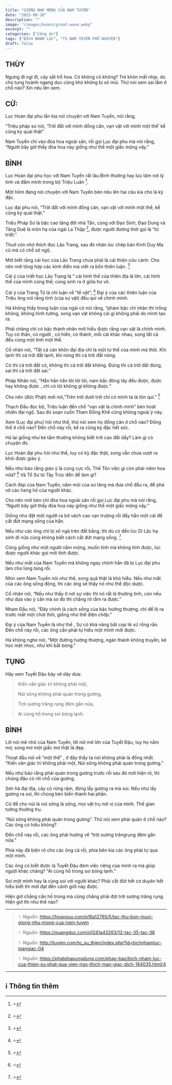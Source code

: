 ```yaml
---
title: "GIỐNG NHƯ MỘNG CỦA NAM TUYỀN"
date: "2025-08-28"
description: ""
image: "/images/koans/great-wave.webp"
excerpt: ""
categories: ["Công án"]
tags: ["BÍCH NHAM LỤC", "TS NAM TUYỀN PHỔ NGUYỆN"]
draft: false
---
```


## THÙY

Ngưng đi ngỉ đi, cây sắt trổ hoa. Có không có không? Trẻ khôn mất nhịp. dù cho tung hoành ngang dọc cũng khó không bị xỏ mũi. Thử nói xem sai lầm ở chỗ nào? Xin nêu lên xem. 

## CỬ:

Lục Hoàn đại phu lần kia nói chuyện với Nam Tuyền, nói rằng, 

“Triệu pháp sư nói, ‘Trời đất với mình đồng căn, vạn vật với mình một thể’ kể cũng kỳ quái thật” 

Nam Tuyền chỉ vào đóa hoa ngoài sân, rồi gọi Lục đại phu mà nói rằng, “Người bây giờ thấy đóa hoa này giống như thể một giấc mộng vậy.”

## BÌNH

Lục Hoàn đại phu học với Nam Tuyền rất lâu.Bình thường hay lưu tâm nơi lý tính và đắm mình trong bộ Triệu Luân [^17].

Một hôm đang nói chuyện với Nam Tuyền bèn nêu lên hai câu kia cho là kỳ đặc.

Lục đại phu nói, “Trời đất với mình đồng căn, vạn vật với mình một thể, kể cũng kỳ quái thật.”

Triệu Pháp Sư là bậc cao tăng đời nhà Tấn, cùng với Đạo Sinh, Đạo Dung và Tăng Duệ là môn hạ của ngài La Thập [^18], được người đương thời gọi là “tứ triết.”

Thuở còn nhỏ thích đọc Lão Trang, sau đó nhân lúc chép bản Kinh Duy Ma cũ mà có chỗ sờ ngộ.

Mới biết rằng cái học của Lão Trang chưa phải là cái thiện cứu cánh. Cho nên mới tông hợp các kinh điển mà viết ra bốn thiên luận. [^19]

Cái ý của triết học Lão Trang là “ cái hình thể của thiên địa là lớn, cái hình thể của mình cũng thế; cùng sinh ra ở giữa hư vô.

Cái ý của Trang Tử là chỉ luận về “tề vật”; [^20] Đại ý của các thiên luận của Triệu ông nói rằng tính (của sự vật) đều qui về chính mình.

Há không thấy trong luận của ngài có nói rằng, “phàm bậc chí nhân thì trống không, không hình tướng, song vạn vật không cái gì không phải do mình tạo ra.

Phải chăng chỉ có bậc thánh nhân mới hiểu được rằng vạn vật là chính mình. Tuy có thân, có người , có hiền, có thánh, mỗi cái khác nhau, song tất cả đều cùng một tính một thể.

Cổ nhân nói, “Tất cả càn khôn đại địa chỉ là một tư thể của mình mà thôi. Khi lạnh thì cả trời đất lạnh, khi nóng thì cả trời đất nóng.

Có thì cả trời đất có, không thì cả trời đất không. Đúng thì cả trời đất đúng, sai thì cả trời đất sai.”

Pháp Nhãn nói, “Hẳn hắn hắn tôi tôi tôi, nam bắc đông tây đều được, được hay không được , chỉ có tôi không gì không được.”

Cho nên (đức Phật) mới nói,”Trên trời dưới trời chỉ có mình ta là tôn quí.” [^21]

Thạch Đầu đọc bộ, Triệu luận đến chỗ “vạn vật là chính mình” bèn hoát nhiên đại ngộ. Sau đó soạn cuốn Tham Đồng Khế cũng không ngoài ý này.

Xem (Lục đại phu) hỏi như thế, thử nói xem họ đồng căn ở chỗ nào? Đồng thế ở chỗ nào? Đến chỗ này rồi, kể ra cũng kỳ đặc hết sức.

Há lại giống như kẻ tầm thường không biết trời cao đất dầy? Làm gì có chuyện đó.

Lục Hoàn đại phu hỏi như thế, tuy có kỳ đặc thật, song vẫn chưa vượt ra khỏi được giáo ý.

Nếu như bảo rằng giáo ý là cùng cực rồi, Thế Tôn việc gì còn phải niêm hoa nữa? [^22] Và Tổ Sư từ Tây Trúc đến để làm gì?

Cách đáp của Nam Tuyền, nắm mũi của sư tăng mà đưa chỗ đầu ra, để phá vở các hang hố của người khác.

Cho nên mới bèn chỉ đóa hoa ngoài sân rồi gọi Lục đại phu mà nói rằng, “Người bây giờ thấy đóa hoa này giống như thể một giấc mộng vậy.“

Giống như đặt một người ra bờ vách cao vạn trượng rồi đẩy hẳn một cái để cắt đứt mạng sống của hắn.

Nếu như các ông chỉ bị xô ngã trên đất bằng, thì dù có đến lúc Di Lặc hạ sinh đi nữa cũng không biết cách cắt đứt mạng sống. [^23]

Cũng giống như một người nằm mộng, muốn tỉnh mà không tỉnh được, lúc được người khác gọi mới tỉnh được.

Nếu như mắt của Nam Tuyền mà không ngay chính hẳn đã bị Lục đại phu làm cho lúng túng rồi.

Nhìn xem Nam Tuyền nói như thế, song quả thật là khó hiểu. Nếu như mắt của các ông sống động, thì các ông sẽ thấy nó như thể độc dược.

Cổ nhân nói, “Nếu như thấy ở nơi sự việc thì nó rất là thường tình, còn nếu như dựa vào ý căn mà so đo thì chẳng rờ rẫm ra được.”

Nham Đầu nói, “Đây chính là cách sống của bậc hướng thượng, chỉ để lộ ra trước mắt một chút thôi, giống như thể điện chớp.”

Đại ý của Nam Tuyền là như thế , Sư có khả năng bắt cọp tê xử rồng rắn. Đến chỗ này rồi, các ông cần phải tự hiểu một mình mới được.

Há không nghe nói, “Một đường hướng thượng, ngàn thánh không truyền, kẻ học mệt nhọc, như khỉ bắt bóng.”


## TỤNG

Hãy xem Tuyết Đậu bày vẽ dây dưa:

> Kiến văn giác tri không phải một,
>
> Núi sông không phải quán trong gương,
>
> Trơi sương trăng rụng đêm gần nửa,
>
> Ai cùng hồ trong soi bóng lạnh.

## BÌNH

Lời nói mê nhỏ của Nam Tuyền, lời nói mê lớn của Tuyết Đậu, tuy họ nằm mơ, song mơ một giấc mơ thật là đẹp. 

Thoạt đầu nói về “một thể” , ở đây thầy ta nói không phải là đồng nhất. “Kiến văn giác tri không phải một, Núi sông không phải quán trong gương.” 

Nếu như bảo rằng phải quán trong gương trước rồi sau đó mới hiện rõ, thì chúng đâu có rời chỗ của gương. 

Sơn hà đại địa, cây cỏ rừng rậm, đừng lấy gương ra mà soi. Nếu như lấy gương ra soi, thì chúng bèn biến thành hai phần. 

Cứ để cho núi là núi sông là sông, mọi vật trụ nơi vị của mình. Thế gian tướng thường trụ.

“Núi sông không phải quán trong gương”. Thử nói xem phải quán ở chỗ nào? Các ông có hiểu không? 

Đến chỗ này rồi, các ông phải hướng về “trời sương trăngrụng đêm gần nửa.” 

Phía này đã biện rõ cho các ông cả rồi, phía bên kia các ông phải tự qua một mình. 

Các ông có biết được là Tuyết Đậu đem việc riêng của mình ra mà giúp người khác chăng? “Ai cùng hồ trong soi bóng lạnh.” 

Soi một mình hay là cùng soi với người khác? Phải cắt đứt hết cơ duyên hết hiểu biết thì mới đạt đến cảnh giới này được. 

Hiện giờ chẳng cần hồ trong mà cũng chẳng phải đợi trời sương trăng rụng. Hiện giờ thì như thế nào?

***

> ✨ Nguồn: https://hoavouu.com/p16a12765/5/tac-thu-bon-muoi-giong-nhu-mong-cua-nam-tuyen
>
> ✨ Nguồn: https://quangduc.com/p1241a43263/12-tac-35-tac-38
>
> ✨ Nguồn: http://tuvien.com/to_su_thien/index.php?id=bichnhamluc-mangiac-04
>
> ✨ Nguồn: https://phatphapungdung.com/phap-bao/bich-nham-luc-cua-thien-su-phat-qua-vien-ngo-thich-man-giac-dich-164035.html/4

***

## ℹ️ Thông tin thêm

[^1]: ⭐️  <a href="https://blog.phapthihoi.org/gt-member/ts-nam-tuyen-pho-nguyen/" target="_blank">TS NAM TUYỀN PHỔ NGUYỆN</a>

[^17]: ⭐️ 

[^18]: ⭐️ 

[^19]: ⭐️ 

[^20]: ⭐️ 

[^21]: ⭐️ 

[^22]: ⭐️ 

[^23]: ⭐️ 
